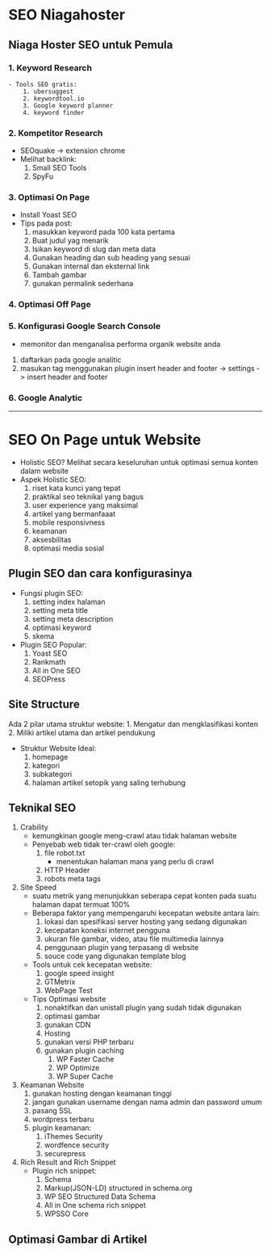 # SEO Niagahoster
## Niaga Hoster SEO untuk Pemula
### 1. Keyword Research
    - Tools SEO gratis:
        1. ubersuggest
        2. keywordtool.io
        3. Google keyword planner
        4. keyword finder
### 2. Kompetitor Research
- SEOquake -> extension chrome
- Melihat backlink:
    1. Small SEO Tools
    2. SpyFu
### 3. Optimasi On Page
- Install Yoast SEO
- Tips pada post:
    1. masukkan keyword pada 100 kata pertama
    2. Buat judul yag menarik
    3. Isikan keyword di slug dan meta data
    4. Gunakan heading dan sub heading yang sesuai
    5. Gunakan internal dan eksternal link
    6. Tambah gambar
    7. gunakan permalink sederhana
### 4. Optimasi Off Page    
### 5. Konfigurasi Google Search Console
- memonitor dan menganalisa performa organik website anda
1. daftarkan pada google analitic
2. masukan tag menggunakan plugin insert header and footer -> settings -> insert header and footer  
### 6. Google Analytic

---

# SEO On Page untuk Website
- Holistic SEO? Melihat secara keseluruhan untuk optimasi semua konten dalam website
- Aspek Holistic SEO:
    1. riset kata kunci yang tepat
    2. praktikal seo teknikal yang bagus
    3. user experience yang maksimal
    4. artikel yang bermanfaaat
    5. mobile responsivness
    6. keamanan
    7. aksesbilitas
    8. optimasi media sosial
## Plugin SEO dan cara konfigurasinya
- Fungsi plugin SEO:
    1. setting index halaman
    2. setting meta title
    3. setting meta description
    4. optimasi keyword
    5. skema
- Plugin SEO Popular:
    1. Yoast SEO
    2. Rankmath
    3. All in One SEO
    4. SEOPress
## Site Structure
Ada 2 pilar utama struktur website:
    1. Mengatur dan mengklasifikasi konten
    2. Miliki artikel utama dan artikel pendukung
- Struktur Website Ideal:
    1. homepage
    2. kategori
    3. subkategori
    4. halaman artikel setopik yang saling terhubung
## Teknikal SEO
1. Crability
    - kemungkinan google meng-crawl atau tidak halaman website
    - Penyebab web tidak ter-crawl oleh google:
        1. file robot.txt
            - menentukan halaman mana yang perlu di crawl
        2. HTTP Header
        3. robots meta tags
2. Site Speed
    - suatu metrik yang menunjukkan seberapa cepat konten pada suatu halaman dapat termuat 100%
    - Beberapa faktor yang mempengaruhi kecepatan website antara lain:
        1. lokasi dan spesifikasi server hosting yang sedang digunakan
        2. kecepatan koneksi internet pengguna
        3. ukuran file gambar, video, atau file multimedia lainnya
        4. penggunaan plugin yang terpasang di website
        5. souce code yang digunakan template blog
    - Tools untuk cek kecepatan website:
        1. google speed insight
        2. GTMetrix
        3. WebPage Test
    - Tips Optimasi website
        1. nonaktifkan dan unistall plugin yang sudah tidak digunakan
        2. optimasi gambar
        3. gunakan CDN
        4. Hosting
        5. gunakan versi PHP terbaru
        6. gunakan plugin caching
            1. WP Faster Cache
            2. WP Optimize
            3. WP Super Cache
3. Keamanan Website
    1. gunakan hosting dengan keamanan tinggi
    2. jangan gunakan username dengan nama admin dan password umum
    3. pasang SSL
    4. wordpress terbaru
    5. plugin keamanan:
        1. iThemes Security
        2. wordfence security
        3. securepress
4. Rich Result and Rich Snippet
    - Plugin rich snippet:
        1. Schema
        2. Markup(JSON-LD) structured in schema.org
        3. WP SEO Structured Data Schema
        4. All in One schema rich snippet
        5. WPSSO Core
## Optimasi Gambar di Artikel


        



